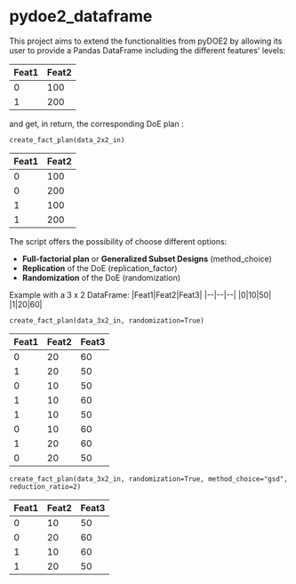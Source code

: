 # pydoe2_dataframe

This project aims to extend the functionalities from pyDOE2 by allowing its user to provide a Pandas DataFrame including the different features' levels:

|Feat1|Feat2|
|--|--|
|0|100|
|1|200|

and get, in return, the corresponding DoE plan :

    create_fact_plan(data_2x2_in)

|Feat1|Feat2|
|--|--|
|0|100|
|0|200|
|1|100|
|1|200|

The script offers the possibility of choose different options:

 - **Full-factorial plan** or **Generalized Subset Designs** (method_choice)
 - **Replication** of the DoE (replication_factor)
 - **Randomization** of the DoE (randomization)

Example with a 3 x 2 DataFrame:
|Feat1|Feat2|Feat3|
|--|--|--|
|0|10|50|
|1|20|60|

    create_fact_plan(data_3x2_in, randomization=True)

|Feat1|Feat2|Feat3|
|--|--|--|
|0|20|60|
|1|20|50|
|0|10|50|
|1|10|60|
|1|10|50|
|0|10|60|
|1|20|60|
|0|20|50|


    create_fact_plan(data_3x2_in, randomization=True, method_choice="gsd", reduction_ratio=2)

|Feat1|Feat2|Feat3|
|--|--|--|
|0|10|50|
|0|20|60|
|1|10|60|
|1|20|50|
